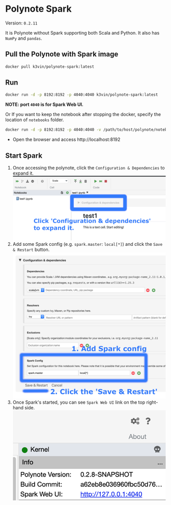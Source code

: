 # Polynote Spark

Version: `0.2.11`

It is Polynote without Spark supporting both Scala and Python. It also has `NumPy` and `pandas`.

## Pull the Polynote with Spark image
  ```bash
  docker pull k3vin/polynote-spark:latest
  ```

## Run
  ```bash
  docker run -d -p 8192:8192 -p 4040:4040 k3vin/polynote-spark:latest
  ```
  **NOTE: port `4040` is for Spark Web UI.**
  
  Or If you want to keep the notebook after stopping the docker, specify the location of `notebooks` folder.
  ```bash
  docker run -d -p 8192:8192 -p 4040:4040 -v /path/to/host/polynote/notebooks:/polynote/notebooks k3vin/polynote-spark:latest
  ``` 

* Open the browser and access http://localhost:8192

## Start Spark
1. Once accessing the polynote, click the `Configuration & Dependencies` to expand it.
  ![Configuration & Dependencies](https://github.com/Kevin-Lee/kevin-docker/raw/master/polynote-spark/polynote-spark1.png)
2. Add some Spark config (e.g. `spark.master`: `local[*]`) and click the `Save & Restart` button.
  ![Save & Restart](https://github.com/Kevin-Lee/kevin-docker/raw/master/polynote-spark/polynote-spark2.png)
3. Once Spark's started, you can see `Spark Web UI` link on the top right-hand side.
  ![Spark Web UI link](https://github.com/Kevin-Lee/kevin-docker/raw/master/polynote-spark/polynote-spark3.png) 

